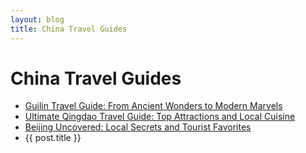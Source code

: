 ```yaml
---
layout: blog
title: China Travel Guides
---
```


<script setup>
import { data as posts } from '../.vitepress/theme/posts.data.js'
</script>

# China Travel Guides

<ul>
  <li><a href="/blog/guilin-41e226b0-travel-guide">Guilin Travel Guide: From Ancient Wonders to Modern Marvels</a></li>
  <li><a href="/blog/qingdao-57c3c362-travel-guide">Ultimate Qingdao Travel Guide: Top Attractions and Local Cuisine</a></li>
  <li><a href="/blog/beijing-95f47022-travel-guide">Beijing Uncovered: Local Secrets and Tourist Favorites</a></li>
  <li v-for="post in posts" :key="post.url">
    <a :href="post.url">{{ post.title }}</a>
  </li>
</ul>